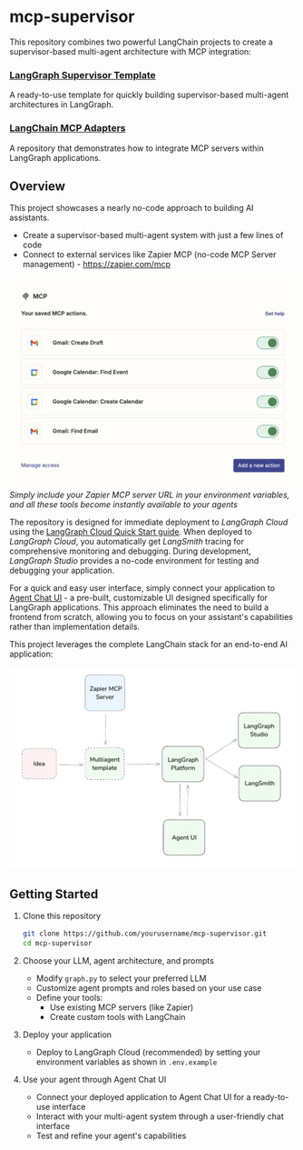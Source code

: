 # mcp-supervisor

This repository combines two powerful LangChain projects to create a supervisor-based multi-agent architecture with MCP integration: 

### [LangGraph Supervisor Template](https://github.com/langchain-ai/langgraph-supervisor-py)
A ready-to-use template for quickly building supervisor-based multi-agent architectures in LangGraph. 

### [LangChain MCP Adapters](https://github.com/langchain-ai/langchain-mcp-adapters)
A repository that demonstrates how to integrate MCP servers within LangGraph applications. 

## Overview

This project showcases a nearly no-code approach to building AI assistants. 

- Create a supervisor-based multi-agent system with just a few lines of code
- Connect to external services like Zapier MCP (no-code MCP Server management) - https://zapier.com/mcp


![MCP Server Management](imgs/zapier-mcp.png)
*Simply include your Zapier MCP server URL in your environment variables, and all these tools become instantly available to your agents*


The repository is designed for immediate deployment to *LangGraph Cloud* using the [LangGraph Cloud Quick Start guide](https://langchain-ai.github.io/langgraph/cloud/quick_start/). When deployed to *LangGraph Cloud*, you automatically get *LangSmith* tracing for comprehensive monitoring and debugging. During development, *LangGraph Studio* provides a no-code environment for testing and debugging your application. 

For a quick and easy user interface, simply connect your application to [Agent Chat UI](https://github.com/langchain-ai/agent-chat-ui) - a pre-built, customizable UI designed specifically for LangGraph applications. This approach eliminates the need to build a frontend from scratch, allowing you to focus on your assistant's capabilities rather than implementation details.


This project leverages the complete LangChain stack for an end-to-end AI application:

![LangChain Stack](imgs/langchain-stack.png)


## Getting Started

1. Clone this repository
   ```bash
   git clone https://github.com/yourusername/mcp-supervisor.git
   cd mcp-supervisor
   ```

2. Choose your LLM, agent architecture, and prompts
   - Modify `graph.py` to select your preferred LLM 
   - Customize agent prompts and roles based on your use case
   - Define your tools:
     - Use existing MCP servers (like Zapier)
     - Create custom tools with LangChain

3. Deploy your application
   - Deploy to LangGraph Cloud (recommended) by setting your environment variables as shown in `.env.example`

4. Use your agent through Agent Chat UI
   - Connect your deployed application to Agent Chat UI for a ready-to-use interface
   - Interact with your multi-agent system through a user-friendly chat interface
   - Test and refine your agent's capabilities 


